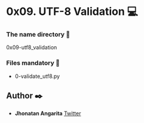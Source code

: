# 0x09. UTF-8 Validation :computer:

### The name directory :file_folder:

0x09-utf8_validation

### Files mandatory :page_facing_up:

- 0-validate_utf8.py

## Author :black_nib:

- **Jhonatan Angarita**
  [Twitter](https://twitter.com/Alejandro_Angar)